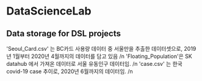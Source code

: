 # DataScienceLab
## Data storage for DSL projects 
'Seoul_Card.csv' 는 BC카드 사용량 데이터 중 서울만을 추출한 데이터셋으로, 2019년 1월부터 2020년 4월까지의 데이터를 담고 있음 /n
'Floating_Population'은 SK datahub 에서 가져온 데이터로 서울 유동인구 데이터임. /n
'case.csv' 는 한국 covid-19 case 추이로, 2020년 6월까지의 데이터임. /n
